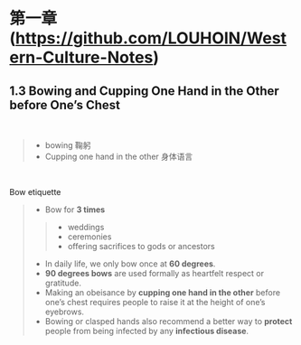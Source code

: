 # 第一章(https://github.com/LOUHOIN/Western-Culture-Notes)
## 1.3  Bowing and Cupping One Hand in the Other before One’s Chest


<br>

>+ bowing 鞠躬<br>
>+ Cupping one hand in the other 身体语言

<br>

Bow etiquette
>+ Bow for **3 times**
>>+ weddings<br>
>>+ ceremonies <br>
>>+ offering sacrifices to gods or ancestors<br> 
>+ In daily life, we only bow once at **60 degrees**.<br> 
>+ **90 degrees bows** are used formally as heartfelt respect or gratitude. <br> 
>+ Making an obeisance by **cupping one hand in the other** before one’s chest requires people to raise it at the height of one’s eyebrows. <br> 
>+ Bowing or clasped hands also recommend a better way to **protect** people from being infected by any **infectious disease**.
